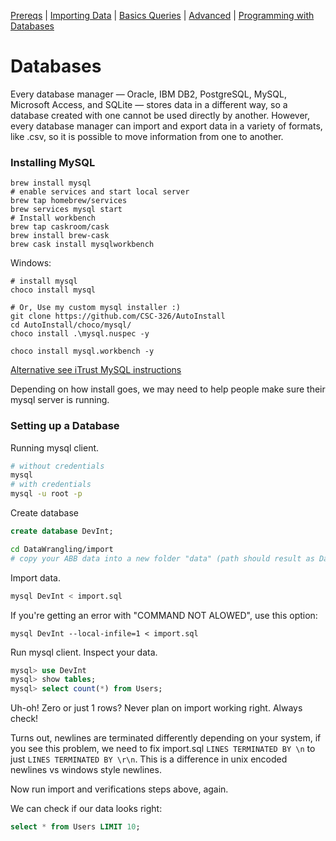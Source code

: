 [Prereqs](Prereqs.md#installing-mysql) | [Importing Data](Import.md#import) | [Basics Queries](BasicQueries.md#basic) |  [Advanced](Advanced.md#advanced) | [Programming with Databases](Programming.md#programming)

# Databases

Every database manager — Oracle, IBM DB2, PostgreSQL, MySQL, Microsoft Access, and SQLite — stores data in a different way, so a database created with one cannot be used directly by another. However, every database manager can import and export data in a variety of formats, like .csv, so it is possible to move information from one to another.

### Installing MySQL

```
brew install mysql
# enable services and start local server
brew tap homebrew/services
brew services mysql start
# Install workbench
brew tap caskroom/cask
brew install brew-cask
brew cask install mysqlworkbench
```

Windows:
```
# install mysql
choco install mysql

# Or, Use my custom mysql installer :)
git clone https://github.com/CSC-326/AutoInstall
cd AutoInstall/choco/mysql/
choco install .\mysql.nuspec -y

choco install mysql.workbench -y
```

[Alternative see iTrust MySQL instructions](http://agile.csc.ncsu.edu/iTrust/wiki/doku.php?id=home_deployment_instructions)

Depending on how install goes, we may need to help people make sure their mysql server is running.

### Setting up a Database

Running mysql client.

```bash
# without credentials
mysql
# with credentials
mysql -u root -p
```

Create database

```sql
create database DevInt;
```

```bash
cd DataWrangling/import
# copy your ABB data into a new folder "data" (path should result as DataWrangling/import/data
```

Import data.

```bash
mysql DevInt < import.sql 
```

If you're getting an error with "COMMAND NOT ALOWED", use this option:

```
mysql DevInt --local-infile=1 < import.sql 
```

Run mysql client. Inspect your data.

```sql
mysql> use DevInt
mysql> show tables;
mysql> select count(*) from Users;
```

Uh-oh! Zero or just 1 rows? Never plan on import working right. Always check!

Turns out, newlines are terminated differently depending on your system, if you see this problem, we need to fix import.sql `LINES TERMINATED BY \n` to just `LINES TERMINATED BY \r\n`. This is a difference in unix encoded newlines vs windows style newlines.

Now run import and verifications steps above, again.

We can check if our data looks right:
```sql
select * from Users LIMIT 10;
```
